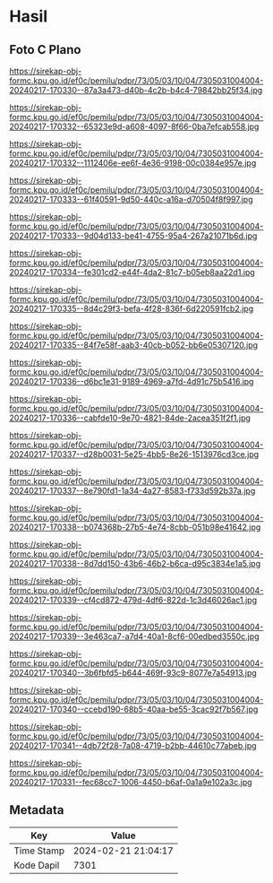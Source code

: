 # Hasil

## Foto C Plano

https://sirekap-obj-formc.kpu.go.id/ef0c/pemilu/pdpr/73/05/03/10/04/7305031004004-20240217-170330--87a3a473-d40b-4c2b-b4c4-79842bb25f34.jpg

https://sirekap-obj-formc.kpu.go.id/ef0c/pemilu/pdpr/73/05/03/10/04/7305031004004-20240217-170332--65323e9d-a608-4097-8f66-0ba7efcab558.jpg

https://sirekap-obj-formc.kpu.go.id/ef0c/pemilu/pdpr/73/05/03/10/04/7305031004004-20240217-170332--1112406e-ee6f-4e36-9198-00c0384e957e.jpg

https://sirekap-obj-formc.kpu.go.id/ef0c/pemilu/pdpr/73/05/03/10/04/7305031004004-20240217-170333--61f40591-9d50-440c-a16a-d70504f8f997.jpg

https://sirekap-obj-formc.kpu.go.id/ef0c/pemilu/pdpr/73/05/03/10/04/7305031004004-20240217-170333--9d04d133-be41-4755-95a4-267a21071b6d.jpg

https://sirekap-obj-formc.kpu.go.id/ef0c/pemilu/pdpr/73/05/03/10/04/7305031004004-20240217-170334--fe301cd2-e44f-4da2-81c7-b05eb8aa22d1.jpg

https://sirekap-obj-formc.kpu.go.id/ef0c/pemilu/pdpr/73/05/03/10/04/7305031004004-20240217-170335--8d4c29f3-befa-4f28-836f-6d220591fcb2.jpg

https://sirekap-obj-formc.kpu.go.id/ef0c/pemilu/pdpr/73/05/03/10/04/7305031004004-20240217-170335--84f7e58f-aab3-40cb-b052-bb6e05307120.jpg

https://sirekap-obj-formc.kpu.go.id/ef0c/pemilu/pdpr/73/05/03/10/04/7305031004004-20240217-170336--d6bc1e31-9189-4969-a7fd-4d91c75b5416.jpg

https://sirekap-obj-formc.kpu.go.id/ef0c/pemilu/pdpr/73/05/03/10/04/7305031004004-20240217-170336--cabfde10-9e70-4821-84de-2acea351f2f1.jpg

https://sirekap-obj-formc.kpu.go.id/ef0c/pemilu/pdpr/73/05/03/10/04/7305031004004-20240217-170337--d28b0031-5e25-4bb5-8e26-1513976cd3ce.jpg

https://sirekap-obj-formc.kpu.go.id/ef0c/pemilu/pdpr/73/05/03/10/04/7305031004004-20240217-170337--8e790fd1-1a34-4a27-8583-f733d592b37a.jpg

https://sirekap-obj-formc.kpu.go.id/ef0c/pemilu/pdpr/73/05/03/10/04/7305031004004-20240217-170338--b074368b-27b5-4e74-8cbb-051b98e41642.jpg

https://sirekap-obj-formc.kpu.go.id/ef0c/pemilu/pdpr/73/05/03/10/04/7305031004004-20240217-170338--8d7dd150-43b6-46b2-b6ca-d95c3834e1a5.jpg

https://sirekap-obj-formc.kpu.go.id/ef0c/pemilu/pdpr/73/05/03/10/04/7305031004004-20240217-170339--cf4cd872-479d-4df6-822d-1c3d46026ac1.jpg

https://sirekap-obj-formc.kpu.go.id/ef0c/pemilu/pdpr/73/05/03/10/04/7305031004004-20240217-170339--3e463ca7-a7d4-40a1-8cf6-00edbed3550c.jpg

https://sirekap-obj-formc.kpu.go.id/ef0c/pemilu/pdpr/73/05/03/10/04/7305031004004-20240217-170340--3b6fbfd5-b644-469f-93c9-8077e7a54913.jpg

https://sirekap-obj-formc.kpu.go.id/ef0c/pemilu/pdpr/73/05/03/10/04/7305031004004-20240217-170340--ccebd190-68b5-40aa-be55-3cac92f7b567.jpg

https://sirekap-obj-formc.kpu.go.id/ef0c/pemilu/pdpr/73/05/03/10/04/7305031004004-20240217-170341--4db72f28-7a08-4719-b2bb-44610c77abeb.jpg

https://sirekap-obj-formc.kpu.go.id/ef0c/pemilu/pdpr/73/05/03/10/04/7305031004004-20240217-170331--fec68cc7-1006-4450-b6af-0a1a9e102a3c.jpg


## Metadata

| Key        | Value               |
| ---------- | ------------------- |
| Time Stamp | 2024-02-21 21:04:17 |
| Kode Dapil | 7301                |



